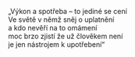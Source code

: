 „Výkon a spotřeba – to jediné se cení<br/>
Ve světě v němž sněj o uplatnění<br/>
a kdo nevěří na to omámení<br/>
moc brzo zjistí že už člověkem není<br/>
je jen nástrojem k upotřebení“<br/> 
